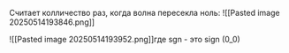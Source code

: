 Считает колличество раз, когда волна пересекла ноль:
![[Pasted image 20250514193846.png]]

![[Pasted image 20250514193952.png]]где sgn - это sign (0_0)